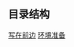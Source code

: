 ## 目录结构

[写在前边](https://github.com/zhangdexin/leap-os/blob/main/30-days-os/doc/01-pre.md)
[环境准备](https://github.com/zhangdexin/leap-os/blob/main/30-days-os/doc/02-env.md)
